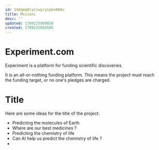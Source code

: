 ```yaml
---
id: 14dqmq8lyciwgrycpko080u
title: Mvisani
desc: ''
updated: 1709225909050
created: 1709225084586
---
```


# Experiment.com
Experiment is a platform for funding scientific discoveries.

It is an all-or-nothing funding platform. This means the project must reach the funding target, or no one's pledges are charged.

# Title
Here are some ideas for the title of the project:
- Predicting the molecules of Earth
- Where are our best medicines ? 
- Predicting the chemistry of life
- Can AI help us predict the chemistry of life ? 
- 